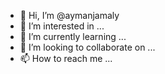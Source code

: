 - 👋 Hi, I’m @aymanjamaly
- 👀 I’m interested in ...
- 🌱 I’m currently learning ...
- 💞️ I’m looking to collaborate on ...
- 📫 How to reach me ...

<!---
aymanjamaly/aymanjamaly is a ✨ special ✨ repository because its `README.md` (this file) appears on your GitHub profile.
You can click the Preview link to take a look at your changes.
--->
